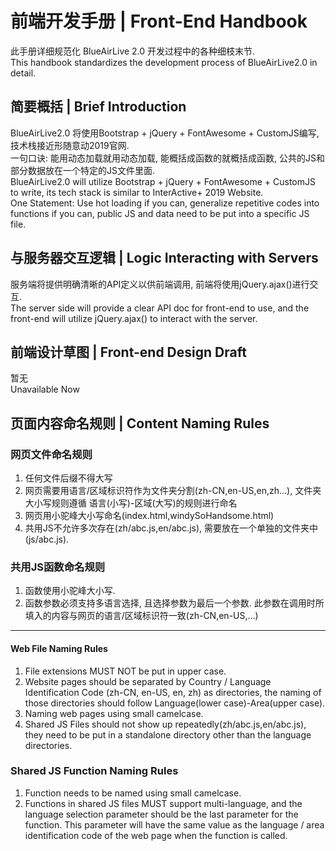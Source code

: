 # 前端开发手册 \| Front-End Handbook
此手册详细规范化 BlueAirLive 2.0 开发过程中的各种细枝末节.  
This handbook standardizes the development process of BlueAirLive2.0 in detail.  

## 简要概括 \| Brief Introduction
BlueAirLive2.0 将使用Bootstrap + jQuery + FontAwesome + CustomJS编写, 技术栈接近形随意动2019官网.  
一句口诀: 能用动态加载就用动态加载, 能概括成函数的就概括成函数, 公共的JS和部分数据放在一个特定的JS文件里面.  
BlueAirLive2.0 will utilize Bootstrap + jQuery + FontAwesome + CustomJS to write, its tech stack is similar to InterActive+ 2019 Website.  
One Statement: Use hot loading if you can, generalize repetitive codes into functions if you can, public JS and data need to be put into a specific JS file.  

## 与服务器交互逻辑 \| Logic Interacting with Servers
服务端将提供明确清晰的API定义以供前端调用, 前端将使用jQuery.ajax()进行交互.  
The server side will provide a clear API doc for front-end to use, and the front-end will utilize jQuery.ajax() to interact with the server.  

## 前端设计草图 \| Front-end Design Draft
暂无  
Unavailable Now  

## 页面内容命名规则 \| Content Naming Rules
### 网页文件命名规则
1. 任何文件后缀不得大写
2. 网页需要用语言/区域标识符作为文件夹分割(zh-CN,en-US,en,zh...), 文件夹大小写规则遵循 语言(小写)-区域(大写)的规则进行命名
3. 网页用小驼峰大小写命名(index.html,windySoHandsome.html)
4. 共用JS不允许多次存在(zh/abc.js,en/abc.js), 需要放在一个单独的文件夹中(js/abc.js).
### 共用JS函数命名规则
1. 函数使用小驼峰大小写.
2. 函数参数必须支持多语言选择, 且选择参数为最后一个参数. 此参数在调用时所填入的内容与网页的语言/区域标识符一致(zh-CN,en-US,...)

---

#### Web File Naming Rules
1. File extensions MUST NOT be put in upper case.
2. Website pages should be separated by Country / Language Identification Code (zh-CN, en-US, en, zh) as directories, the naming of those directories should follow Language(lower case)-Area(upper case).
3. Naming web pages using small camelcase.
4. Shared JS Files should not show up repeatedly(zh/abc.js,en/abc.js), they need to be put in a standalone directory other than the language directories.
### Shared JS Function Naming Rules
1. Function needs to be named using small camelcase.
2. Functions in shared JS files MUST support multi-language, and the language selection parameter should be the last parameter for the function. This parameter will have the same value as the language / area identification code of the web page when the function is called.